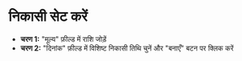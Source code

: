 # **निकासी सेट करें**

- **चरण 1:** "मूल्य" फ़ील्ड में राशि जोड़ें
- **चरण 2:** "दिनांक" फ़ील्ड में विशिष्ट निकासी तिथि चुनें और "बनाएँ" बटन पर क्लिक करें